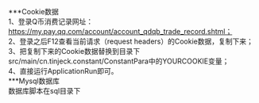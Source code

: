 ***Cookie数据  
1、登录Q币消费记录网址：https://my.pay.qq.com/account/account_qdqb_trade_record.shtml；  
2、登录之后F12查看当前请求（request headers）的Cookie数据，复制下来；  
3、把复制下来的Cookie数据替换到目录下src/main/cn.tinjeck.constant/ConstantPara中的YOURCOOKIE变量；  
4、直接运行ApplicationRun即可。   
***Mysql数据库  
数据库脚本在sql目录下    
